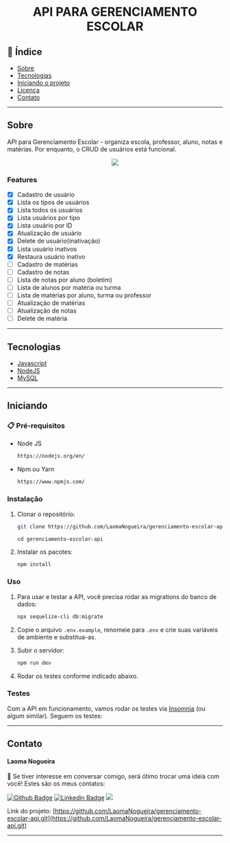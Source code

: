 <h1 align="center"> API PARA GERENCIAMENTO ESCOLAR </h1>

## 📕 Índice

- [Sobre](#Sobre)
- [Tecnologias](#Tecnologias)
- [Iniciando o projeto](#Iniciando)
- [Licença](#Licença)
- [Contato](#Contato)

<hr>

<!-- About -->

## Sobre

<p align="left"> API para Gerenciamento Escolar - organiza escola, professor, aluno, notas e matérias.
Por enquanto, o CRUD de usuários está funcional. 
</p>

<p align="center">
<img src="http://img.shields.io/static/v1?label=STATUS&message=⚠ EM%20DESENVOLVIMENTO ⚠&color=&style=for-the-badge"/>
</p>

### Features

- [x] Cadastro de usuário
- [x] Lista os tipos de usuários
- [x] Lista todos os usuários
- [x] Lista usuários por tipo
- [x] Lista usuário por ID
- [x] Atualização de usuário
- [x] Delete de usuário(inativação)
- [x] Lista usuário inativos
- [x] Restaura usuário inativo
- [ ] Cadastro de matérias
- [ ] Cadastro de notas
- [ ] Lista de notas por aluno (boletim)
- [ ] Lista de alunos por matéria ou turma
- [ ] Lista de matérias por aluno, turma ou professor
- [ ] Atualização de matérias
- [ ] Atualização de notas
- [ ] Delete de matéria

<hr>
<!-- TECHNOLOGIES -->

## Tecnologias️
  - [Javascript](https://developer.mozilla.org/pt-BR/docs/Web/JavaScript)
  - [NodeJS](https://nodejs.org/en/)
  - [MySQL](https://www.mysql.com/downloads/)

<hr>

<!-- TECHNOLOGIES -->

## Iniciando

### 📋 Pré-requisitos

- Node JS

  ```sh
  https://nodejs.org/en/
  ```

- Npm ou Yarn

  ```sh
  https://www.npmjs.com/
  ```


### Instalação

1. Clonar o repositório:

   ```sh
   git clone https://github.com/LaomaNogueira/gerenciamento-escolar-api.git
   ```
   ```
   cd gerenciamento-escolar-api
   ```

2. Instalar os pacotes:

   ```sh
   npm install
   ```


### Uso

1. Para usar e testar a API, você precisa rodar as migrations do banco de dados:
   ```sh
   npx sequelize-cli db:migrate
   ```


2. Copie o arquivo `.env.example`, renomeie para `.env` e crie suas variáveis de ambiente e substitua-as.


3. Subir o servidor:

   ```sh
   npm run dev
   ```


4. Rodar os testes conforme indicado abaixo.


### Testes

Com a API em funcionamento, vamos rodar os testes via [Insomnia](https://insomnia.rest/download) (ou algum similar). Seguem os testes:

<hr>

<!-- ## 🚀 Deploy 

**__Heroku__**: [Code Girls](https://code-girls.herokuapp.com/docs/) 

<hr>-->


<!-- CONTACT -->

## Contato

#### Laoma Nogueira

<p align="left"> 🤝 Se tiver interesse em conversar comigo, será ótimo trocar uma ideia com você! Estes são os meus contatos: </p>

[![Github Badge](https://img.shields.io/badge/-Github-000?style=flat-square&logo=Github&logoColor=white&link=https://github.com/LaomaNogueira)](https://github.com/LaomaNogueira)
[![Linkedin Badge](https://img.shields.io/badge/-LinkedIn-blue?style=flat-square&logo=Linkedin&logoColor=white&link=https://www.linkedin.com/in/laoma-nogueira/)](https://www.linkedin.com/in/laoma-nogueira/)
<a href="mailto:laomanogueira@gmail.com" alt="gmail" target="_blank">
<img src="https://img.shields.io/badge/-Gmail-FF0000?style=flat-square&labelColor=FF0000&logo=gmail&logoColor=white&link=mailto:laomanogueira@gmail.com" />
</a>

Link do projeto: [https://github.com/LaomaNogueira/gerenciamento-escolar-api.git](https://github.com/LaomaNogueira/gerenciamento-escolar-api.git)

<hr>